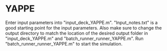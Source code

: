# YAPPE
Enter input parameters into "input_deck_YAPPE.m". "Input_notes.txt" is a good starting point for the input parameters.
Also make sure to change the output directory to match the location of the desired output folder in "input_deck_YAPPE.m" and "batch_runner_runner_YAPPE.m".
Run "batch_runner_runner_YAPPE.m" to start the simulation.
